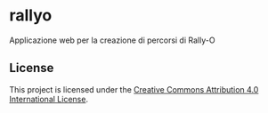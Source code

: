# rallyo
Applicazione web per la creazione di percorsi di Rally-O

## License
This project is licensed under the [Creative Commons Attribution 4.0 International License](https://creativecommons.org/licenses/by/4.0/).

